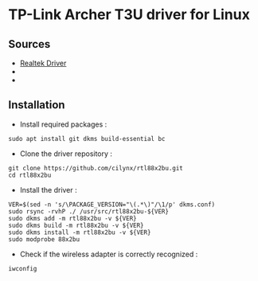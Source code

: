 # TP-Link Archer T3U driver for Linux

## Sources

* [Realtek Driver](https://github.com/cilynx/rtl88x2bu)
* [](https://forums.linuxmint.com/viewtopic.php?t=306556)
* [](https://static.tp-link.com/2018/201805/20180508/Installation%20Guide%20for%20Linux.pdf)

## Installation

* Install required packages :
```
sudo apt install git dkms build-essential bc
```

* Clone the driver repository :
```
git clone https://github.com/cilynx/rtl88x2bu.git
cd rtl88x2bu
```

* Install the driver :
```
VER=$(sed -n 's/\PACKAGE_VERSION="\(.*\)"/\1/p' dkms.conf)
sudo rsync -rvhP ./ /usr/src/rtl88x2bu-${VER}
sudo dkms add -m rtl88x2bu -v ${VER}
sudo dkms build -m rtl88x2bu -v ${VER}
sudo dkms install -m rtl88x2bu -v ${VER}
sudo modprobe 88x2bu
```

* Check if the wireless adapter is correctly recognized :
```
iwconfig
```
